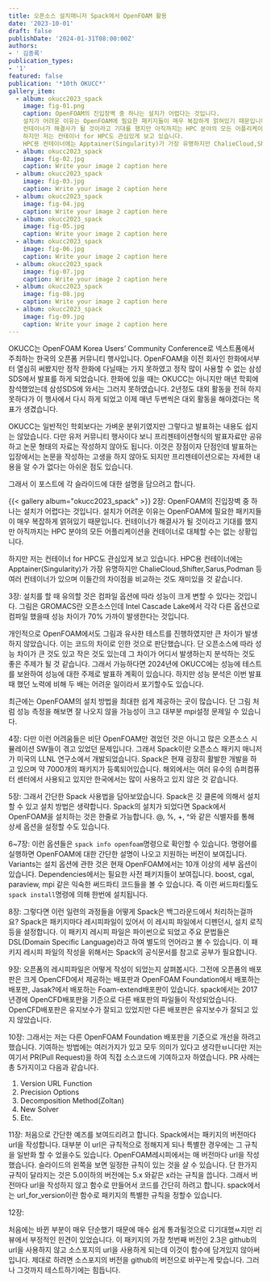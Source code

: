 ```yaml
---
title: 오픈소스 설치매니저 Spack에서 OpenFOAM 활용
date: '2023-10-01'
draft: false
publishDate: '2024-01-31T08:00:00Z'
authors:
- ' 김종록'
publication_types:
- '1'
featured: false
publication: '*10th OKUCC*'
gallery_item:
  - album: okucc2023_spack
    image: fig-01.png
    caption: OpenFOAM의 진입장벽 중 하나는 설치가 어렵다는 것입니다. 
    설치가 어려운 이유는 OpenFOAM에 필요한 패키지들이 매우 복잡하게 얽혀있기 때문입니다. 
    컨테이너가 해결사가 될 것이라고 기대를 했지만 아직까지는 HPC 분야의 모든 어플리케이션을 컨테이너로 대체할 수는 없는 상황입니다.
    하지만 저는 컨테이너 for HPC도 관심있게 보고 있습니다. 
    HPC용 컨테이너에는 Apptainer(Singularity)가 가장 유명하지만 ChalieCloud,Shifter,Sarus,Podman 등 여러 컨테이너가 있으며 이들간의 차이점을 비교하는 것도 재미있을 것 같습니다.
  - album: okucc2023_spack
    image: fig-02.jpg
    caption: Write your image 2 caption here
  - album: okucc2023_spack
    image: fig-03.jpg
    caption: Write your image 2 caption here
  - album: okucc2023_spack
    image: fig-04.jpg
    caption: Write your image 2 caption here
  - album: okucc2023_spack
    image: fig-05.jpg
    caption: Write your image 2 caption here
  - album: okucc2023_spack
    image: fig-06.jpg
    caption: Write your image 2 caption here
  - album: okucc2023_spack
    image: fig-07.jpg
    caption: Write your image 2 caption here
  - album: okucc2023_spack
    image: fig-08.jpg
    caption: Write your image 2 caption here
  - album: okucc2023_spack
    image: fig-09.jpg
    caption: Write your image 2 caption here
---
```

OKUCC는 OpenFOAM Korea Users’ Community Conference로 넥스트폼에서 주최하는 한국의 오픈폼 커뮤니티 행사입니다.
OpenFOAM을 이전 회사인 한화에서부터 열심히 써봤지만 정작 한화에 다닐때는 가지 못하였고 정작 많이 사용할 수 없는 삼성 SDS에서 발표를 하게 되었습니다.
한화에 있을 때는 OKUCC는 아니지만 매년 학회에 참석했었는데 삼성SDS에 와서는 그러지 못하였습니다.
2년정도 대외 활동을 전혀 하지 못하다가 이 행사에서 다시 하게 되었고 이제 매년 두번씩은 대외 활동을 해야겠다는 목표가 생겼습니다.

OKUCC는 일반적인 학회보다는 가벼운 분위기였지만 그렇다고 발표하는 내용도 쉽지는 않았습니다.
다만 유저 커뮤니티 행사이다 보니 프리젠테이션형식의 발표자료만 공유하고 논문 형태의 자료는 작성하지 않아도 됩니다.
이것은 장점이자 단점인데 발표하는 입장에서는 논문을 작성하는 고생을 하지 않아도 되지만 프리젠테이션으로는 자세한 내용을 알 수가 없다는 아쉬운 점도 있습니다.

그래서 이 포스트에 각 슬라이드에 대한 설명을 담으려고 합니다.

{{< gallery album="okucc2023_spack" >}}
2장: OpenFOAM의 진입장벽 중 하나는 설치가 어렵다는 것입니다. 설치가 어려운 이유는 OpenFOAM에 필요한 패키지들이 매우 복잡하게 얽혀있기 때문입니다.
컨테이너가 해결사가 될 것이라고 기대를 했지만 아직까지는 HPC 분야의 모든 어플리케이션을 컨테이너로 대체할 수는 없는 상황입니다.

하지만 저는 컨테이너 for HPC도 관심있게 보고 있습니다. 
HPC용 컨테이너에는 Apptainer(Singularity)가 가장 유명하지만 ChalieCloud,Shifter,Sarus,Podman 등 여러 컨테이너가 있으며 이들간의 차이점을 비교하는 것도 재미있을 것 같습니다.

3장: 설치를 할 때 유의할 것은 컴파일 옵션에 따라 성능이 크게 변할 수 있다는 것입니다.
그림은 GROMACS란 오픈소스인데 Intel Cascade Lake에서 각각 다른 옵션으로 컴파일 했을때 성능 차이가 70% 가까이 발생한다는 것입니다.


개인적으로 OpenFOAM에서도 그림과 유사한 테스트를 진행하였지만 큰 차이가 발생하지 않았습니다. 이는 코드의 차이로 인한 것으로 판단했습니다.
단 오픈소스에 따라 성능 차이가 큰 것도 있고 작은 것도 있는데 그 차이가 어디서 발생하는지 분석하는 것도 좋은 주제가 될 것 같습니다. 
그래서 가능하다면 2024년에 OKUCC에는 성능에 테스트를 보완하여 성능에 대한 주제로 발표하 계획이 있습니다.
하지만 성능 분석은 이번 발표 때 했던 노력에 비해 두 배는 어려운 일이라서 포기할수도 있습니다.

최근에는 OpenFOAM의 설치 방법을 최대한 쉽게 제공하는 곳이 많습니다.
단 그림 처럼 성능 측정을 해보면 잘 나오지 않을 가능성이 크고 대부분 mpi설정 문제일 수 있습니다.

4장: 다만 이런 어려움들은 비단 OpenFOAM만 겪었던 것은 아니고 많은 오픈소스 시뮬레이션 SW들이 겪고 있었던 문제입니다.
그래서 Spack이란 오픈소스 패키지 매니저가 미국의 LLNL 연구소에서 개발되었습니다.
Spack은 현재 굉장히 활발한 개발을 하고 있으며 약 7000개의 패키지가 등록되어있습니다.
해외에서는 여러 유수의 슈퍼컴퓨터 센터에서 사용되고 있지만 한국에서는 많이 사용하고 있지 않은 것 같습니다.


5장: 그래서 간단한 Spack 사용법을 담아보았습니다.
Spack은 깃 클론에 의해서 설치할 수 있고 설치 방법은 생략합니다.
Spack의 설치가 되었다면 Spack에서 OpenFOAM을 설치하는 것은 한줄로 가능합니다. 
@, %, +, ^와 같은 식별자를 통해 상세 옵션을 설정할 수도 있습니다.

6~7장: 이런 옵션들은 `spack info openfoam`명령으로 확인할 수 있습니다.
명령어를 실행하면 OpenFOAM에 대한 간단한 설명이 나오고 지원하는 버전이 보여집니다.
Variants는 설치 옵션에 관한 것은 현재 OpenFOAM에서는 10개 이상의 세부 옵션이 있습니다.
Dependencies에서는 필요한 사전 패키지들이 보여집니다. boost, cgal, paraview, mpi 같은 익숙한 써드파티 코드들을 볼 수 있습니다.
즉 이런 써드파티툴도 `spack install`명령에 의해 한번에 설치됩니다.

8장: 그렇다면 이런 일련의 과정들을 어떻게 Spack은 백그라운드에서 처리하는걸까요?
Spack은 패키지마다 레시피파일이 있어서 이 레시피 파일에서 디펜던시, 설치 로직등을 설정합니다.
이 패키지 레시피 파일은 파이썬으로 되었고 주요 문법들은 DSL(Domain Specific Language)라고 하여 별도의 언어라고 볼 수 있습니다.
이 패키지 레시피 파일의 작성을 위해서는 Spack의 공식문서를 참고로 공부가 필요합니다.


9장: 오픈폼의 레시피파일은 어떻게 작성이 되었는지 살펴봅시다.
그전에 오픈폼의 배포판은 크게 OpenCFD에서 제공하는 배포판과 OpenFOAM Foundation에서 배포하는 배포판, Jasak?에서 배포하는 Foam-extend배포판이 있습니다.
spack에서는 2017년경에 OpenCFD배포판을 기준으로 다른 배포판의 파일들이 작성되었습니다.
OpenCFD배포판은 유지보수가 잘되고 있었지만 다른 배포판은 유지보수가 잘되고 있지 않았습니다.


10장: 그래서는 저는 다른 OpenFOAM Foundation 배포판을 기준으로 개선을 하려고 했습니다.
기여하는 방법에는 여러가지가 있고 모두 의미가 있다고 생각한ㅂ니다만 저는 여기서 PR(Pull Request)을 하여 직접 소스코드에 기여하고자 하였습니다.
PR 사례는 총 5가지이고 다음과 같습니다.
1. Version URL Function
2. Precision Options
3. Decomposition Method(Zoltan)
4. New Solver
5. Etc.

11장: 처음으로 간단한 예즈를 보여드리려고 합니다.
Spack에서는 패키지의 버전마다 url을 작성합니다. 대부분 이 url은 규칙적으로 정해지게 되나 특별한 경우에는 그 규칙을 일반화 할 수 었을수도 있습니다.
OpenFOAM레시피에서는 매 버전마다 url을 작성했습니다.
슬라이드의 왼쪽을 보면 일정한 규칙이 있는 것을 살 수 있습니다.
단 한가지 규칙이 달라지는 것은 5.0이하의 버전에는 5.x 와같은 x라는 규칙을 씁니다. 
그래서 버전마다 url을 작성하지 않고 함수로 만들어서 코드를 간단히 하려고 합니다.
spack에서는 url_for_version이란 함수로 패키지의 특별한 규칙을 정할수 있습니다.


12장: 


처음에는 바뀐 부분이 매우 단순했기 때문에 매수 쉽게 통과될것으로 디기대했ㅆ지만 리뷰에서 부정적인 읜견이 있었습니다.
이 패키지의 가장 첫번째 버전인 2.3은 github의 url을 사용하지 않고 소스포지의 url을 사용하게 되는데 이것이 함수에 담겨있지 않아써입니다.
제대로 하려면 소스포지의 버전을 github의 버전으로 바꾸는게 맞습니다.
그러나 그것까지 테스트하기에는 힘듭니다.

